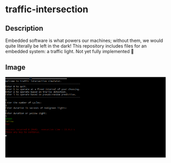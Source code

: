 # traffic-intersection

## Description
Embedded software is what powers our machines; without them, we would quite literally be left in the dark! This repository includes files for an embedded system: a traffic light. Not yet fully implemented :vertical_traffic_light:

## Image
![Screenshot](traffic-intersection.png)
